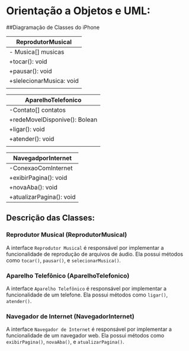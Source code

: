 # Orientação a Objetos e UML: 

##Diagramação de Classes do iPhone
  
|ReprodutorMusical       |  
|------------------------|  
|- Musica[] musicas      |  
|+tocar(): void          |  
|+pausar(): void         | 
|+slelecionarMusica: void|  
|                        |  
 

|AparelhoTelefonico           |
|-----------------------------|
|-Contato[] contatos          |
|+redeMovelDisponive(): Bolean|
|+ligar(): void               |
|+atender(): void             |
|                             |

                                 
|NavegadporInternet      |                                 
|------------------------|                                 
|-ConexaoComInternet     |                                 
|+exibirPagina(): void   |                                 
|+novaAba(): void        |                                 
|+atualizarPagina(): void|                                 
    

## Descrição das Classes:

### Reprodutor Musical (ReprodutorMusical)

A interface `Reprodutor Musical` é responsável por implementar a funcionalidade de reprodução de arquivos de áudio. Ela possui métodos como `tocar()`, `pausar()`, e `selecionarMusica()`.

### Aparelho Telefônico (AparelhoTelefonico)

A interface `Aparelho Telefônico` é responsável por implementar a funcionalidade de um telefone. Ela possui métodos como `ligar()`, `atender()`.
### Navegador de Internet (NavegadorInternet)

A interface `Navegador de Internet` é responsável por implementar a funcionalidade de um navegador web. Ela possui métodos como `exibirPagina()`, `novaAba()`, e `atualizarPagina()`.
